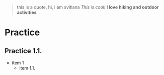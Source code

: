 > this is a quote, hi, i am svitlana
_This is cool!_ **I love hiking and outdoor activities**
# Practice
## Practice 1.1.
* item 1
  * item 1.1.

